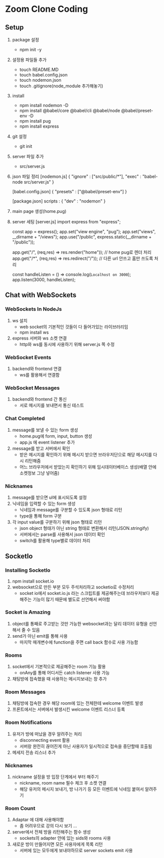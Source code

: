 # Zoom Clone Coding

## Setup
1) package 설정
	- npm init -y
2) 설정용 파일들 추가
	- touch README.MD
	- touch babel.config.json
	- touch nodemon.json
	- touch .gitignore(node_module 추가해놓기)
3) install
	- npm install nodemon -D
	- npm install @babel/core @babel/cli @babel/node @babel/preset-env -D	
	- npm install pug
	- npm install express
4) git 설정
	- git init
5) server 파일 추가
	- src/server.js
6) json 파일 정리
	[nodemon.js]
	{
		"ignore" : ["src/public/*"],
		"exec" : "babel-node src/server.js"
	}
	
	[babel.config.json]
	{
		"presets" : ["@babel/preset-env"]
	}
	
	[package.json]
	scripts : {
		"dev" : "nodemon"
	}
7) main page 생성(home.pug)
8) server 세팅
	[server.js]
	import express from "express";

	const app = express();
	app.set("view engine", "pug");
	app.set("views", __dirname + "/views");
	app.use("/public", express.static(__dirname + "/public"));

	app.get("/", (req,res) => res.render("home"));	// home pug로 렌더 처리
	app.get("/*", (req,res) => res.redirect("/"));	// 다른 url 안쓰고 홈만 쓰도록 처리

	const handleListen = () => console.log(`Localhost on 3000`);
	app.listen(3000, handleListen);
	
## Chat with WebSockets
### WebSockets In NodeJs
1) ws 설치
	- web socket의 기본적인 것들이 다 들어가있는 라이브러리임
	- npm install ws
2) express 서버와 ws 소켓 연결
	- http와 ws를 동시에 사용하기 위해 server.js 쪽 수정 
### WebSocket Events
1) backend와 frontend 연결
	- ws를 활용해서 연결함
### WebSocket Messages
1) backend와 frontend 간 통신
	- 서로 메시지를 보내면서 통신 테스트
### Chat Completed
1) message를 보낼 수 있는 form 생성
	- home.pug에 form, input, button 생성
	- app.js 에 event listener 추가
2) message를 받고 서버에서 확인
	- 받은 메시지를 확인하기 위해 메시지 받으면 브라우저단으로 해당 메시지를 다시 리턴해줌
	- 어느 브라우저에서 받았는지 확인하기 위해 임시데이터베이스 생성(배열 안에 소켓정보 그냥 넣어줌)
### Nicknames
1) message를 받으면 ul에 표시되도록 설정
2) 닉네임을 입력할 수 있는 form 생성
	- 닉네임과 message를 구분할 수 있도록 json 형태로 리턴
	- type을 통해 form 구분
3) 각 input value를 구분하기 위해 json 형태로 리턴
	- json object 형태가 아닌 string 형태로 변환해서 리턴(JSON.stringify)
	- 서버에서는 parse를 사용해서 json 데이터 확인
	- switch를 활용해 type별로 데이터 처리
	
	
## SocketIo
### Installing SocketIo
1) npm install socket.io
2) websocket으로 만든 부분 모두 주석처리하고 socketio로 수정처리
	- socket io에서 socket.io.js 라는 스크립트를 제공해주는데 브라우저보다 제공해주는 기능이 많기 때문에 별도로 선언해서 써야함
### Socket is Amazing
1) object를 통째로 주고받는 것만 가능한 websocket과는 달리 데이터 유형을 선언해서 줄 수 있음
2) send가 아닌 emit를 통해 사용
	- 마지막 매개변수에 function을 주면 call back 함수로 사용 가능함
### Rooms
1) socket에서 기본적으로 제공해주는 room 기능 활용
	- onAny를 통해 어디서든 catch listener 사용 가능
2) 채팅방에 접속했을 때 사용하는 메시지보내는 창 추가
### Room Messages
1) 채팅방에 접속한 경우 해당 room에 있는 전체한테 welcome 이벤트 발생
2) 프론트에서는 서버에서 발생시킨 welcome 이벤트 리스너 등록
### Room Notifications
1) 유저가 방에 떠났을 경우 알려주는 처리
	- disconnecting event 활용
	- 서버랑 완전히 끊어진게 아닌 사용자가 일시적으로 접속을 중단할때 호출됨
2) 메세지 전송 리스너 추가
### Nicknames
1) nickname 설정을 방 입장 단계에서 부터 해주기
	- nickname, room name 필수 체크 후 소켓 연결
	- 해당 유저의 메시지 보내기, 방 나가기 등 모든 이벤트에 닉네임 붙여서 알려주기
### Room Count
1) Adaptar 에 대해 사용해야함
	- 좀 어려우므로 강의 다시 보기 ...
2) server에서 전체 방을 리턴해주는 함수 생성
	- sockets의 adapter 안에 있는 sids와 rooms 사용
3) 새로운 방이 만들어지면 모든 사용자에게 목록 리턴
	- 서버에 있는 모두에게 보내야하므로 server sockets emit 사용